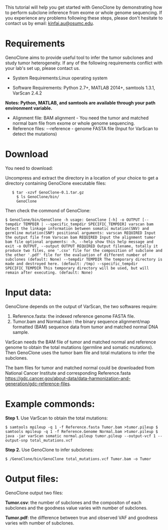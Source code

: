 
This tutorial will help you get started with GenoClone by demonstrating how to perform subclone inference from exome or whole genome sequencing. If you experience any problems following these steps, please don't hesitate to contact us by email: kinfai.au@osumc.edu.

# Requirements
GenoClone aims to provide useful tool to infer the tumor subclones and study tumor heterogeneity. If any of the following requirements conflict with your lab's set up, please contact us.

* System Requirements:Linux operating system

* Software Requirements:
  Python 2.7+,
  MATLAB 2014+,
  samtools 1.3.1,
  VarScan 2.4.2

**Notes: Python, MATLAB, and samtools are available through your path environment variable.**

* Alignment file: BAM alignment - You need the tumor and matched normal bam file from exome or whole genome sequencing.
* Reference files: --reference - genome FASTA file (Input for VarScan to detect the mutations)

# Download

You need to download:

Uncompress and extract the directory in a location of your choice to get a directory containing GenoClone executable files:

```
   $ tar -xzvf GenoClone-0.1.tar.gz
	 $ ls GenoClone/bin/
	 GenoClone
```
Then check the commond of GenoClone:

```
$ GenoClone/bin/GenoClone -h usage: GenoClone [-h] -o OUTPUT [--tempdir TEMPDIR | --specific_tempdir SPECIFIC_TEMPDIR] varscan bam Detect the linkage information between somatic mutation(SNV) and germline mutation(SNP) positional arguments: varscan REQUIRED Input the output file from Varscan bam REQUIRED Input the alignment tumor bam file optional arguments: -h, --help show this help message and exit -o OUTPUT, --output OUTPUT REQUIRED Output filename, totally it produce two files, one '.csv' file for the composition of subclone and the other '.pdf' file for the evaluation of different number of subclones (default: None) --tempdir TEMPDIR The temporary directory is made and destroyed here. (default: /tmp) --specific_tempdir SPECIFIC_TEMPDIR This temporary directory will be used, but will remain after executing. (default: None)

```

# Input data:

GenoClone depends on the output of VarScan, the two softwares require:
1. Reference.fasta: the indexed reference genome FASTA file.
2. Tumor.bam and Normal.bam : the binary sequence alignment/map formatted (BAM) sequence data from tumor and matched normal DNA sample.

VarScan needs the BAM file of tumor and matched normal and reference genome to obtain the total mutations (germline and somatic mutations). Then GenoClone uses the tumor bam file and total mutations to infer the subclones.

The bam files for tumor and matched normal could be downloaded from National Cancer Institute and corresponding Reference.fasta https://gdc.cancer.gov/about-data/data-harmonization-and-generation/gdc-reference-files.

# Example commonds:

**Step 1.** Use VarScan to obtain the total mutations:
```
$ samtools mpileup -q 1 -f Reference.fasta Tumor.bam >tumor.pileup $ samtools mpileup -q 1 -f Reference.Genome Normal.bam >tumor.pileup $ java -jar varScan somatic normal.pileup tumor.pileup --output-vcf 1 --output-snp total_mutations.vcf
```
**Step 2.** Use GenoClone to infer subclones:

```
$ /GenoClone/bin/GenoClone total_mutations.vcf Tumor.bam -o Tumor
```

# Output files: 

GenoClone output two files:

**Tumor.csv**: the number of subclones and the compositon of each subclones and the goodness value varies with number of subclones.

**Tumor.pdf**: the difference between true and observed VAF and goodness varies with number of subclones.
